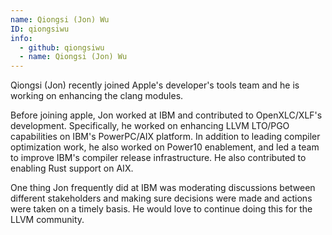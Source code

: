 ```yaml
---
name: Qiongsi (Jon) Wu
ID: qiongsiwu
info:
  - github: qiongsiwu
  - name: Qiongsi (Jon) Wu
---
```


Qiongsi (Jon) recently joined Apple's developer's tools team and he is working
on enhancing the clang modules.

Before joining apple, Jon worked at IBM and contributed to OpenXLC/XLF's
development. Specifically, he worked on enhancing LLVM LTO/PGO capabilities on
IBM's PowerPC/AIX platform. In addition to leading compiler optimization work,
he also worked on Power10 enablement, and led a team to improve IBM's compiler
release infrastructure. He also contributed to enabling Rust support on AIX.

One thing Jon frequently did at IBM was moderating discussions between different
stakeholders and making sure decisions were made and actions were taken on a
timely basis. He would love to continue doing this for the LLVM community.
